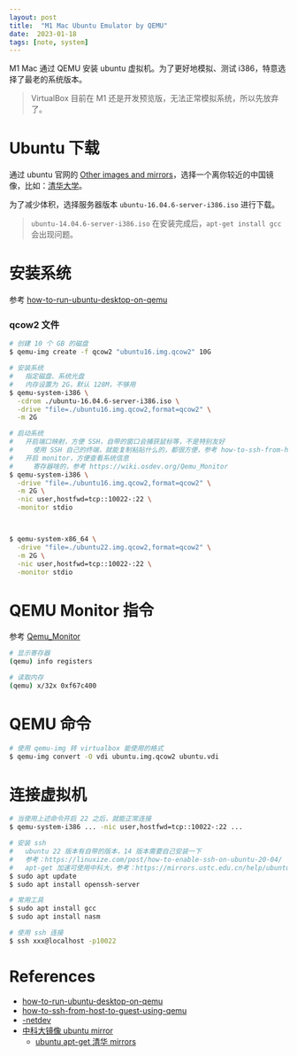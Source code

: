 ```yaml
---
layout: post
title:  "M1 Mac Ubuntu Emulator by QEMU"
date:  2023-01-18
tags: [note, system]
---
```


  M1 Mac 通过 QEMU 安装 ubuntu 虚拟机。为了更好地模拟、测试 i386，特意选择了最老的系统版本。

> VirtualBox 目前在 M1 还是开发预览版，无法正常模拟系统，所以先放弃了。

# Ubuntu 下载

  通过 ubuntu 官网的 [Other images and mirrors](https://launchpad.net/ubuntu/+cdmirrors)，选择一个离你较近的中国镜像，比如：[清华大学](https://mirrors.tuna.tsinghua.edu.cn/ubuntu-releases/)。

  为了减少体积，选择服务器版本 `ubuntu-16.04.6-server-i386.iso` 进行下载。

> `ubuntu-14.04.6-server-i386.iso` 在安装完成后，`apt-get install gcc` 会出现问题。


# 安装系统

  参考 [how-to-run-ubuntu-desktop-on-qemu](https://askubuntu.com/questions/884534/how-to-run-ubuntu-desktop-on-qemu)

### qcow2 文件

```sh
# 创建 10 个 GB 的磁盘
$ qemu-img create -f qcow2 "ubuntu16.img.qcow2" 10G

# 安装系统
#   指定磁盘、系统光盘
#   内存设置为 2G，默认 128M，不够用
$ qemu-system-i386 \
  -cdrom ./ubuntu-16.04.6-server-i386.iso \
  -drive "file=./ubuntu16.img.qcow2,format=qcow2" \
  -m 2G

# 启动系统
#   开启端口映射，方便 SSH，自带的窗口会捕获鼠标等，不是特别友好
#     使用 SSH 自己的终端，就能复制粘贴什么的，都很方便，参考 how-to-ssh-from-host-to-guest-using-qemu
#   开启 monitor，方便查看系统信息
#     寄存器啥的，参考 https://wiki.osdev.org/Qemu_Monitor
$ qemu-system-i386 \
  -drive "file=./ubuntu16.img.qcow2,format=qcow2" \
  -m 2G \
  -nic user,hostfwd=tcp::10022-:22 \
  -monitor stdio



$ qemu-system-x86_64 \
  -drive "file=./ubuntu22.img.qcow2,format=qcow2" \
  -m 2G \
  -nic user,hostfwd=tcp::10022-:22 \
  -monitor stdio
```

# QEMU Monitor 指令

  参考 [Qemu_Monitor](https://wiki.osdev.org/Qemu_Monitor)

```sh
# 显示寄存器
(qemu) info registers

# 读取内存
(qemu) x/32x 0xf67c400
```

# QEMU 命令

```sh
# 使用 qemu-img 转 virtualbox 能使用的格式
$ qemu-img convert -O vdi ubuntu.img.qcow2 ubuntu.vdi
```

# 连接虚拟机

```sh
# 当使用上述命令开启 22 之后，就能正常连接
$ qemu-system-i386 ... -nic user,hostfwd=tcp::10022-:22 ...

# 安装 ssh
#   ubuntu 22 版本有自带的版本，14 版本需要自己安装一下
#   参考：https://linuxize.com/post/how-to-enable-ssh-on-ubuntu-20-04/
#   apt-get 加速可使用中科大，参考：https://mirrors.ustc.edu.cn/help/ubuntu.html
$ sudo apt update
$ sudo apt install openssh-server

# 常用工具
$ sudo apt install gcc
$ sudo apt install nasm

# 使用 ssh 连接
$ ssh xxx@localhost -p10022
```

# References
* [how-to-run-ubuntu-desktop-on-qemu](https://askubuntu.com/questions/884534/how-to-run-ubuntu-desktop-on-qemu)
* [how-to-ssh-from-host-to-guest-using-qemu](https://unix.stackexchange.com/questions/124681/how-to-ssh-from-host-to-guest-using-qemu)
* [-netdev](https://www.mankier.com/1/qemu#-netdev)
* [中科大镜像 ubuntu mirror](https://mirrors.ustc.edu.cn/help/ubuntu.html)
  * [ubuntu apt-get 清华 mirrors](https://mirrors.tuna.tsinghua.edu.cn/help/ubuntu/)
